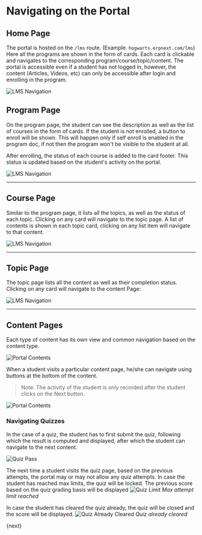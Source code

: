 # Navigating on the Portal

## Home Page

The portal is hosted on the `/lms` route. (Example. `hogwarts.erpnext.com/lms`) Here all the programs are shown in the form of cards. Each card is clickable and navigates to the corresponding program/course/topic/content. The portal is accessible even if a student has not logged in, however, the content (Articles, Videos, etc) can only be accessible after login and enrolling in the program.

![LMS Navigation](/docs/assets/img/education/education-lmms-3.png)

## Program Page
On the program page, the student can see the description as well as the list of courses in the form of cards. If the student is not enrolled, a button to enroll will be shown. This will happen only if self enroll is enabled in the program doc, if not then the program won't be visible to the student at all.

After enrolling, the status of each course is added to the card footer. This status is updated based on the student's activity on the portal.

![LMS Navigation](/docs/assets/img/education/education-navigation-1.png)

---

## Course Page
Similar to the program page, it lists all the topics, as well as the status of each topic. Clicking on any card will navigate to the topic page. A list of contents is shown in each topic card, clicking on any list item will navigate to that content.

![LMS Navigation](/docs/assets/img/education/education-lms-4.png)

---

## Topic Page
The topic page lists all the content as well as their completion status. Clicking on any card will navigate to the content Page:

![LMS Navigation](/docs/assets/img/education/education-lms-13.png)

---

## Content Pages

Each type of content has its own view and common navigation based on the content type.

<img alt="Portal Contents" src="{{docs_base_url}}/assets/img/education/lms/content.png">

When a student visits a particular content page, he/she can navigate using buttons at the bottom of the content.

> Note: The activity of the student is only recorded after the student clicks on the Next button.

<img class="screenshot" alt="Portal Contents" src="{{docs_base_url}}/assets/img/education/lms/content-navigation.png">

### Navigating Quizzes

In the case of a quiz, the student has to first submit the quiz, following which the result is computed and displayed, after which the student can navigate to the next content.

<img class="screenshot" alt="Quiz Pass" src="{{docs_base_url}}/assets/img/education/lms/quiz-pass.png">

The next time a student visits the quiz page, based on the previous attempts, the portal may or may not allow any quiz attempts.
In case the student has reached max limits, the quiz will be locked. The previous score based on the quiz grading basis will be displayed
<img class="screenshot" alt="Quiz Limit" src="{{docs_base_url}}/assets/img/education/lms/quiz-fail-no-attempt.png">
*Max attempt limit reached*

In case the student has cleared the quiz already, the quiz will be closed and the score will be displayed.
<img class="screenshot" alt="Quiz Already Cleared" src="{{docs_base_url}}/assets/img/education/lms/quiz-pass-cleared.png">
*Quiz already cleared*

{next}
